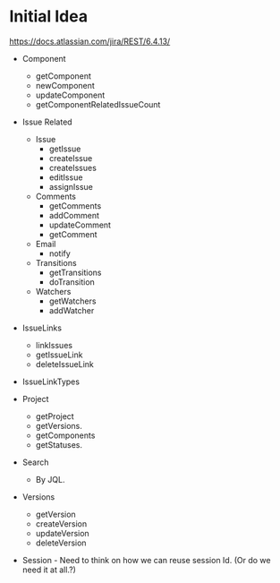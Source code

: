 # Initial Idea 
https://docs.atlassian.com/jira/REST/6.4.13/

* Component
  * getComponent
  * newComponent
  * updateComponent
  * getComponentRelatedIssueCount
* Issue Related
  * Issue
    * getIssue
    * createIssue
    * createIssues
    * editIssue
    * assignIssue
  * Comments
    * getComments
    * addComment
    * updateComment
    * getComment
  * Email
    * notify
  * Transitions
    * getTransitions
    * doTransition
  * Watchers
    * getWatchers
    * addWatcher
    
    
* IssueLinks
  * linkIssues
  * getIssueLink
  * deleteIssueLink
* IssueLinkTypes
* Project 
  * getProject
  * getVersions.
  * getComponents
  * getStatuses.
* Search
  * By JQL.
* Versions
  * getVersion
  * createVersion
  * updateVersion
  * deleteVersion
* Session - Need to think on how we can reuse session Id. (Or do we need it at all.?)
